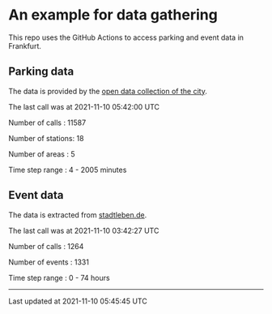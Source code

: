 # An example for data gathering

This repo uses the GitHub Actions to access parking and event data in Frankfurt.

## Parking data
The data is provided by the [open data collection of the city](https://www.offenedaten.frankfurt.de/).

The last call was at 2021-11-10 05:42:00 UTC

Number of calls   : 11587

Number of stations:    18

Number of areas   :     5

Time step range   :     4 -  2005 minutes


## Event data
The data is extracted from [stadtleben.de](https://stadtleben.de/frankfurt/).

The last call was at 2021-11-10 03:42:27 UTC

Number of calls   : 1264

Number of events  : 1331

Time step range   :    0 -   74 hours


----

Last updated at 2021-11-10 05:45:45 UTC
